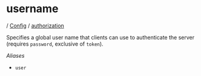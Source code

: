 # username

/ [Config](../..) / [authorization](..) 

Specifies a global user name that clients can use to authenticate
the server (requires `password`, exclusive of `token`).

*Aliases*
- `user`


